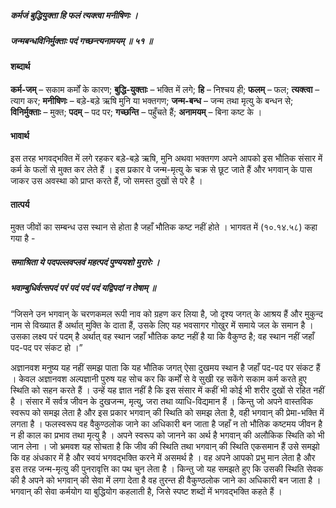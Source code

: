 ##### कर्मजं बुद्धियुक्ता हि फलं त्यक्त्वा मनीषिणः ।
##### जन्मबन्धविनिर्मुक्ताः पदं गच्छन्त्यनामयम् ॥ ५१ ॥

#### शब्दार्थ

**कर्म-जम्** – सकाम कर्मों के कारण; **बुद्धि-युक्ताः** – भक्ति में लगे; **हि** – निश्चय ही; **फलम्** – फल; **त्यक्त्वा** – त्याग कर; **मनीषिणः** – बड़े-बड़े ऋषि मुनि या भक्तगण; **जन्म-बन्ध** – जन्म तथा मृत्यु के बन्धन से; **विनिर्मुक्ताः** – मुक्त; **पदम्** – पद पर; **गच्छन्ति** – पहुँचते हैं; **अनामयम्** – बिना कष्ट के ।

#### भावार्थ

इस तरह भगवद्भक्ति में लगे रहकर बड़े-बड़े ऋषि, मुनि अथवा भक्तगण अपने आपको इस भौतिक संसार में कर्म के फलों से मुक्त कर लेते हैं । इस प्रकार वे जन्म-मृत्यु के चक्र से छूट जाते हैं और भगवान् के पास जाकर उस अवस्था को प्राप्त करते हैं, जो समस्त दुखों से परे है ।

#### तात्पर्य

मुक्त जीवों का सम्बन्ध उस स्थान से होता है जहाँ भौतिक कष्ट नहीं होते । भागवत में (१०.१४.५८) कहा गया है -

##### समाश्रिता ये पदपल्लवप्लवं महत्पदं पुण्ययशो मुरारेः ।
##### भवाम्बुधिर्वत्सपदं परं पदं पदं पदं यद्विपदां न तेषाम् ॥

“जिसने उन भगवान् के चरणकमल रूपी नाव को ग्रहण कर लिया है, जो दृश्य जगत् के आश्रय हैं और मुकुन्द नाम से विख्यात हैं अर्थात् मुक्ति के दाता हैं, उसके लिए यह भवसागर गोखुर में समाये जल के समान है । उसका लक्ष्य परं पदम् है अर्थात् वह स्थान जहाँ भौतिक कष्ट नहीं है या कि वैकुण्ठ है; वह स्थान नहीं जहाँ पद-पद पर संकट हो ।”

अज्ञानवश मनुष्य यह नहीं समझ पाता कि यह भौतिक जगत् ऐसा दुखमय स्थान है जहाँ पद-पद पर संकट हैं । केवल अज्ञानवश अल्पज्ञानी पुरुष यह सोच कर कि कर्मों से वे सुखी रह सकेंगे सकाम कर्म करते हुए स्थिति को सहन करते हैं । उन्हें यह ज्ञात नहीं है कि इस संसार में कहीं भी कोई भी शरीर दुखों से रहित नहीं है । संसार में सर्वत्र जीवन के दुखजन्म, मृत्यु, जरा तथा व्याधि-विद्यमान हैं । किन्तु जो अपने वास्तविक स्वरूप को समझ लेता है और इस प्रकार भगवान् की स्थिति को समझ लेता है, वही भगवान् की प्रेमा-भक्ति में लगता है । फलस्वरूप वह वैकुण्ठलोक जाने का अधिकारी बन जाता है जहाँ न तो भौतिक कष्टमय जीवन है न ही काल का प्रभाव तथा मृत्यु है । अपने स्वरूप को जानने का अर्थ है भगवान् की अलौकिक स्थिति को भी जान लेना । जो भ्रमवश यह सोचता है कि जीव की स्थिति तथा भगवान् की स्थिति एकसमान हैं उसे समझो कि वह अंधकार में है और स्वयं भगवद्भक्ति करने में असमर्थ है । वह अपने आपको प्रभु मान लेता है और इस तरह जन्म-मृत्यु की पुनरावृत्ति का पथ चुन लेता है । किन्तु जो यह समझते हुए कि उसकी स्थिति सेवक की है अपने को भगवान् की सेवा में लगा देता है वह तुरन्त ही वैकुण्ठलोक जाने का अधिकारी बन जाता है । भगवान् की सेवा कर्मयोग या बुद्धियोग कहलाती है, जिसे स्पष्ट शब्दों में भगवद्भक्ति कहते हैं ।